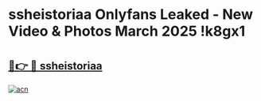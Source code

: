 # ssheistoriaa Onlyfans Leaked - New Video & Photos March 2025 !k8gx1

# <h2><a href="https://p2oids.iuczelnia.edu.pl?title=ssheistoriaa&ref=k8gx1">🔗👉 🔴 ssheistoriaa</a></h2>

[![acn](https://github.com/user-attachments/assets/0f9c940e-d8b0-45ae-aac7-cd30a18b3e1c)](https://p2oids.iuczelnia.edu.pl?title=ssheistoriaa&ref=k8gx1)

